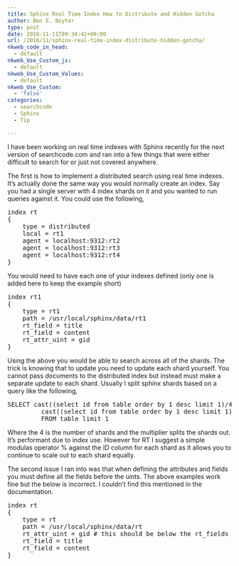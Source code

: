 ```yaml
---
title: Sphinx Real Time Index How to Distribute and Hidden Gotcha
author: Ben E. Boyter
type: post
date: 2016-11-11T09:34:42+00:00
url: /2016/11/sphinx-real-time-index-distribute-hidden-gotcha/
nkweb_code_in_head:
  - default
nkweb_Use_Custom_js:
  - default
nkweb_Use_Custom_Values:
  - default
nkweb_Use_Custom:
  - 'false'
categories:
  - searchcode
  - Sphinx
  - Tip

---
```

I have been working on real time indexes with Sphinx recently for the next version of searchcode.com and ran into a few things that were either difficult to search for or just not covered anywhere.

The first is how to implement a distributed search using real time indexes. It&#8217;s actually done the same way you would normally create an index. Say you had a single server with 4 index shards on it and you wanted to run queries against it. You could use the following,

<pre>index rt
{
    type = distributed
    local = rt1
    agent = localhost:9312:rt2
    agent = localhost:9312:rt3
    agent = localhost:9312:rt4
}
</pre>

You would need to have each one of your indexes defined (only one is added here to keep the example short)

<pre>index rt1
{
    type = rt1
    path = /usr/local/sphinx/data/rt1
    rt_field = title
    rt_field = content
    rt_attr_uint = gid
}
</pre>

Using the above you would be able to search across all of the shards. The trick is knowing that to update you need to update each shard yourself. You cannot pass documents to the distributed index but instead must make a separate update to each shard. Usually I split sphinx shards based on a query like the following,

<pre>SELECT cast((select id from table order by 1 desc limit 1)/4 as UNSIGNED)*2, \
         cast((select id from table order by 1 desc limit 1)/4 as UNSIGNED)*3 \
         FROM table limit 1
</pre>

Where the 4 is the number of shards and the multiplier splits the shards out. It&#8217;s performant due to index use. However for RT I suggest a simple modulas operator % against the ID column for each shard as it allows you to continue to scale out to each shard equally.

The second issue I ran into was that when defining the attributes and fields you must define all the fields before the uints. The above examples work fine but the below is incorrect. I couldn&#8217;t find this mentioned in the documentation.

<pre>index rt
{
    type = rt
    path = /usr/local/sphinx/data/rt
    rt_attr_uint = gid # this should be below the rt_fields
    rt_field = title
    rt_field = content
}
</pre>